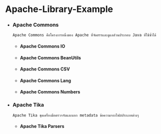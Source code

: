 # Apache-Library-Example

- ### Apache Commons

      Apache Commons คือโครงการหนึ่งของ Apache ที่จัดสรรและดูแลส่วนประกอบ Java ที่ใช้ซ้ำได้

     - #### Apache Commons IO

     - #### Apache Commons BeanUtils

     - #### Apache Commons CSV

     - #### Apache Commons Lang

     - #### Apache Commons Numbers

- ### Apache Tika

      Apache Tika ชุดเครื่องมือตรวจจับและแยก metadata ข้อความจากไฟล์ประเภทต่างๆ 
 
     - #### Apache Tika Parsers
